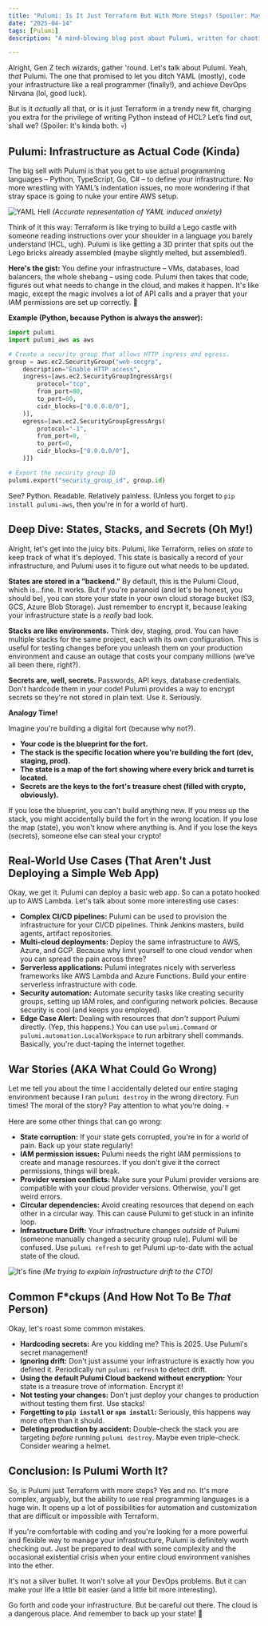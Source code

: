 ```yaml
---
title: "Pulumi: Is It Just Terraform But With More Steps? (Spoiler: Maybe)"
date: "2025-04-14"
tags: [Pulumi]
description: "A mind-blowing blog post about Pulumi, written for chaotic Gen Z engineers. We're diving deep into Pulumi, roasting its quirks, and figuring out if it's actually worth the hype or just another overpriced YAML-to-Cloud translator."

---
```


Alright, Gen Z tech wizards, gather 'round. Let's talk about Pulumi. Yeah, *that* Pulumi. The one that promised to let you ditch YAML (mostly), code your infrastructure like a real programmer (finally!), and achieve DevOps Nirvana (lol, good luck).

But is it *actually* all that, or is it just Terraform in a trendy new fit, charging you extra for the privilege of writing Python instead of HCL? Let’s find out, shall we? (Spoiler: It's kinda both. 💀)

## Pulumi: Infrastructure as Actual Code (Kinda)

The big sell with Pulumi is that you get to use actual programming languages – Python, TypeScript, Go, C# – to define your infrastructure. No more wrestling with YAML’s indentation issues, no more wondering if that stray space is going to nuke your entire AWS setup.

![YAML Hell](https://i.imgflip.com/3o4643.jpg)
*(Accurate representation of YAML induced anxiety)*

Think of it this way: Terraform is like trying to build a Lego castle with someone reading instructions over your shoulder in a language you barely understand (HCL, ugh). Pulumi is like getting a 3D printer that spits out the Lego bricks already assembled (maybe slightly melted, but assembled!).

**Here's the gist:** You define your infrastructure – VMs, databases, load balancers, the whole shebang – using code. Pulumi then takes that code, figures out what needs to change in the cloud, and makes it happen. It's like magic, except the magic involves a lot of API calls and a prayer that your IAM permissions are set up correctly. 🙏

**Example (Python, because Python is always the answer):**

```python
import pulumi
import pulumi_aws as aws

# Create a security group that allows HTTP ingress and egress.
group = aws.ec2.SecurityGroup("web-secgrp",
    description="Enable HTTP access",
    ingress=[aws.ec2.SecurityGroupIngressArgs(
        protocol="tcp",
        from_port=80,
        to_port=80,
        cidr_blocks=["0.0.0.0/0"],
    )],
    egress=[aws.ec2.SecurityGroupEgressArgs(
        protocol="-1",
        from_port=0,
        to_port=0,
        cidr_blocks=["0.0.0.0/0"],
    )])

# Export the security group ID
pulumi.export("security_group_id", group.id)
```

See? Python. Readable. Relatively painless. (Unless you forget to `pip install pulumi-aws`, then you're in for a world of hurt).

## Deep Dive: States, Stacks, and Secrets (Oh My!)

Alright, let's get into the juicy bits. Pulumi, like Terraform, relies on *state* to keep track of what it's deployed. This state is basically a record of your infrastructure, and Pulumi uses it to figure out what needs to be updated.

**States are stored in a "backend."** By default, this is the Pulumi Cloud, which is...fine. It works. But if you're paranoid (and let's be honest, you should be), you can store your state in your own cloud storage bucket (S3, GCS, Azure Blob Storage). Just remember to encrypt it, because leaking your infrastructure state is a *really* bad look.

**Stacks are like environments.** Think dev, staging, prod. You can have multiple stacks for the same project, each with its own configuration. This is useful for testing changes before you unleash them on your production environment and cause an outage that costs your company millions (we've all been there, right?).

**Secrets are, well, secrets.** Passwords, API keys, database credentials. Don't hardcode them in your code! Pulumi provides a way to encrypt secrets so they're not stored in plain text. Use it. Seriously.

**Analogy Time!**

Imagine you're building a digital fort (because why not?).

*   **Your code is the blueprint for the fort.**
*   **The stack is the specific location where you're building the fort (dev, staging, prod).**
*   **The state is a map of the fort showing where every brick and turret is located.**
*   **Secrets are the keys to the fort's treasure chest (filled with crypto, obviously).**

If you lose the blueprint, you can't build anything new. If you mess up the stack, you might accidentally build the fort in the wrong location. If you lose the map (state), you won't know where anything is. And if you lose the keys (secrets), someone else can steal your crypto!

## Real-World Use Cases (That Aren't Just Deploying a Simple Web App)

Okay, we get it. Pulumi can deploy a basic web app. So can a potato hooked up to AWS Lambda. Let's talk about some more interesting use cases:

*   **Complex CI/CD pipelines:** Pulumi can be used to provision the infrastructure for your CI/CD pipelines. Think Jenkins masters, build agents, artifact repositories.
*   **Multi-cloud deployments:** Deploy the same infrastructure to AWS, Azure, and GCP. Because why limit yourself to one cloud vendor when you can spread the pain across three?
*   **Serverless applications:** Pulumi integrates nicely with serverless frameworks like AWS Lambda and Azure Functions. Build your entire serverless infrastructure with code.
*   **Security automation:** Automate security tasks like creating security groups, setting up IAM roles, and configuring network policies. Because security is cool (and keeps you employed).
*   **Edge Case Alert:** Dealing with resources that *don't* support Pulumi directly. (Yep, this happens.) You can use `pulumi.Command` or `pulumi.automation.LocalWorkspace` to run arbitrary shell commands. Basically, you're duct-taping the internet together.

## War Stories (AKA What Could Go Wrong)

Let me tell you about the time I accidentally deleted our entire staging environment because I ran `pulumi destroy` in the wrong directory. Fun times! The moral of the story? Pay attention to what you're doing. 💀

Here are some other things that can go wrong:

*   **State corruption:** If your state gets corrupted, you're in for a world of pain. Back up your state regularly!
*   **IAM permission issues:** Pulumi needs the right IAM permissions to create and manage resources. If you don't give it the correct permissions, things will break.
*   **Provider version conflicts:** Make sure your Pulumi provider versions are compatible with your cloud provider versions. Otherwise, you'll get weird errors.
*   **Circular dependencies:** Avoid creating resources that depend on each other in a circular way. This can cause Pulumi to get stuck in an infinite loop.
*   **Infrastructure Drift:** Your infrastructure changes *outside* of Pulumi (someone manually changed a security group rule). Pulumi will be confused. Use `pulumi refresh` to get Pulumi up-to-date with the actual state of the cloud.

![It's fine](https://i.kym-cdn.com/entries/icons/original/000/018/635/itsfine.jpg)
*(Me trying to explain infrastructure drift to the CTO)*

## Common F*ckups (And How Not To Be *That* Person)

Okay, let's roast some common mistakes.

*   **Hardcoding secrets:** Are you kidding me? This is 2025. Use Pulumi's secret management!
*   **Ignoring drift:** Don't just assume your infrastructure is exactly how you defined it. Periodically run `pulumi refresh` to detect drift.
*   **Using the default Pulumi Cloud backend without encryption:** Your state is a treasure trove of information. Encrypt it!
*   **Not testing your changes:** Don't just deploy your changes to production without testing them first. Use stacks!
*   **Forgetting to `pip install` or `npm install`:** Seriously, this happens way more often than it should.
*   **Deleting production by accident:** Double-check the stack you are targeting *before* running `pulumi destroy`. Maybe even triple-check. Consider wearing a helmet.

## Conclusion: Is Pulumi Worth It?

So, is Pulumi just Terraform with more steps? Yes and no. It's more complex, arguably, but the ability to use real programming languages is a huge win. It opens up a lot of possibilities for automation and customization that are difficult or impossible with Terraform.

If you're comfortable with coding and you're looking for a more powerful and flexible way to manage your infrastructure, Pulumi is definitely worth checking out. Just be prepared to deal with some complexity and the occasional existential crisis when your entire cloud environment vanishes into the ether.

It's not a silver bullet. It won't solve all your DevOps problems. But it can make your life a little bit easier (and a little bit more interesting).

Go forth and code your infrastructure. But be careful out there. The cloud is a dangerous place. And remember to back up your state! 🙏
